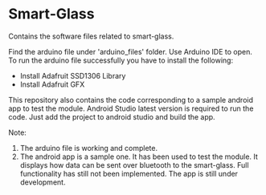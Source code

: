 # Smart-Glass
Contains the software files related to smart-glass. 

Find the arduino file under 'arduino_files' folder. Use Arduino IDE to open.
To run the arduino file successfully you have to install the following:
<ul>
  <li>Install Adafruit SSD1306 Library</li>
  <li>Install Adafruit GFX</li>
</ul>

This repository also contains the code corresponding to a sample android app to test the module. 
Android Studio latest version is required to run the code. Just add the project to android studio and build the app.

Note: 
<ol>
  <li>The arduino file is working and complete. </li>
  <li>The android app is a sample one. It has been used to test the module. It displays how data can be sent over bluetooth to the smart-glass. Full functionality has still not been implemented. The app is still under development. </li>
</ol>
